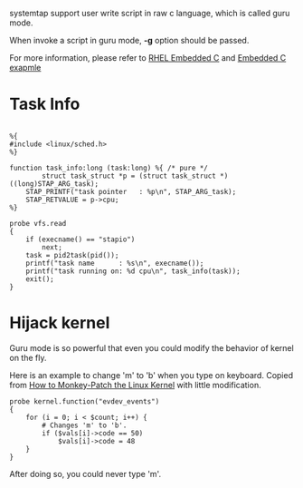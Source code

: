 systemtap support user write script in raw c language, which is called guru
mode.

When invoke a script in guru mode, **-g** option should be passed.

For more information, please refer to [RHEL Embedded C][1] and [Embedded C
exapmle][2]


# Task Info

```

%{
#include <linux/sched.h>
%}

function task_info:long (task:long) %{ /* pure */  
        struct task_struct *p = (struct task_struct *)((long)STAP_ARG_task);
	STAP_PRINTF("task pointer   : %p\n", STAP_ARG_task);
	STAP_RETVALUE = p->cpu;
%}

probe vfs.read
{
	if (execname() == "stapio")
		next;
	task = pid2task(pid());
	printf("task name      : %s\n", execname());
	printf("task running on: %d cpu\n", task_info(task));
	exit();
}
```

# Hijack kernel

Guru mode is so powerful that even you could modify the behavior of kernel on
the fly.

Here is an example to change 'm' to 'b' when you type on keyboard. Copied from
[How to Monkey-Patch the Linux Kernel][3] with little modification.


```
probe kernel.function("evdev_events") 
{
	for (i = 0; i < $count; i++) {
		# Changes 'm' to 'b'.
		if ($vals[i]->code == 50)
			$vals[i]->code = 48
	}
}
```

After doing so, you could never type 'm'.

[1]: https://access.redhat.com/documentation/en-us/red_hat_enterprise_linux/5/html/systemtap_language_reference/ch03s06
[2]: https://zhengheng.me/2015/02/11/system-embedded-c/
[3]: https://blog.cloudflare.com/how-to-monkey-patch-the-linux-kernel/
